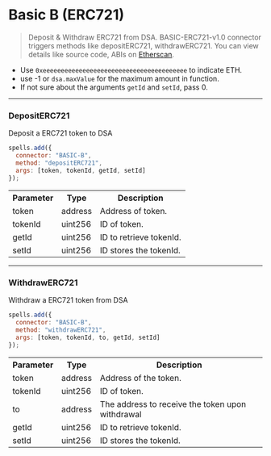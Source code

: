# Basic B (ERC721)
> Deposit & Withdraw ERC721 from DSA.
BASIC-ERC721-v1.0 connector triggers methods like depositERC721, withdrawERC721. You can view details like source code, ABIs on [Etherscan](https://etherscan.io/address/0x4dfa1780ae85f0ec7197c61ffe533c7dc84f15e9#code).

- Use `0xeeeeeeeeeeeeeeeeeeeeeeeeeeeeeeeeeeeeeeee` to indicate ETH.
- use -1 or `dsa.maxValue` for the maximum amount in function.
- If not sure about the arguments `getId` and `setId`, pass 0.

---

### DepositERC721

Deposit a ERC721 token to DSA

```javascript
spells.add({
  connector: "BASIC-B",
  method: "depositERC721",
  args: [token, tokenId, getId, setId]
});
```

<table class="table">
  <tr>
    <th>Parameter</th>
    <th>Type</th>
    <th>Description</th>
  </tr>
   <tr>
     <td><Badge>token</Badge></td>
     <td><Badge>address</Badge></td>
     <td>Address of token.</td>
   <tr>
   <tr>
     <td><Badge>tokenId</Badge></td>
     <td><Badge>uint256</Badge></td>
     <td>ID of token.</td>
   <tr>
   <tr>
     <td><Badge>getId</Badge></td>
     <td><Badge>uint256</Badge></td>
     <td>ID to retrieve tokenId.</td>
   <tr>
   <tr>
     <td><Badge>setId</Badge></td>
     <td><Badge>uint256</Badge></td>
     <td>ID stores the tokenId.</td>
   <tr>
</table>

---

### WithdrawERC721

Withdraw a ERC721 token from DSA

```javascript
spells.add({
  connector: "BASIC-B",
  method: "withdrawERC721",
  args: [token, tokenId, to, getId, setId]
});
```

<table class="table">
  <tr>
    <th>Parameter</th>
    <th>Type</th>
    <th>Description</th>
  </tr>
   <tr>
     <td><Badge>token</Badge></td>
     <td><Badge>address</Badge></td>
     <td>Address of the token.</td>
   <tr>
   <tr>
     <td><Badge>tokenId</Badge></td>
     <td><Badge>uint256</Badge></td>
     <td>ID of token.</td>
   <tr>
   <tr>
     <td><Badge>to</Badge></td>
     <td><Badge>address</Badge></td>
     <td>The address to receive the token upon withdrawal</td>
   <tr>
   <tr>
     <td><Badge>getId</Badge></td>
     <td><Badge>uint256</Badge></td>
     <td>ID to retrieve tokenId.</td>
   <tr>
   <tr>
     <td><Badge>setId</Badge></td>
     <td><Badge>uint256</Badge></td>
     <td>ID stores the tokenId.</td>
   <tr>
</table>
